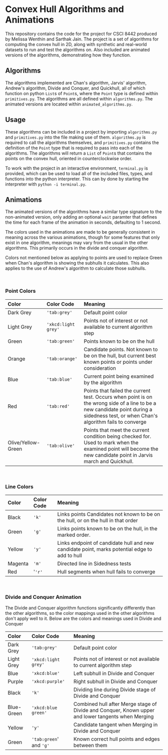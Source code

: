 # Convex Hull Algorithms and Animations

This repository contains the code for the project for CSCI 8442 produced by Melissa Wenthin and Sarthak Jain. The project is a set of algorithms for computing the convex hull in 2D, along with synthetic and real-world datasets to run and test the algorithms on. Also included are animated versions of the algorithms, demonstrating how they function.

## Algorithms

The algorithms implemented are Chan's algorithm, Jarvis' algorithm, Andrew's algorithm, Divide and Conquer, and Quickhull, all of which function on python `List`s of `Point`s, where the `Point` type is defined within `primitives.py`. The algorithms are all defined within `algorithms.py`. The animated versions are located within `animated_algorithms.py`.

## Usage

These algorithms can be included in a project by importing `algorithms.py` and `primitives.py` into the file making use of them. `algorithms.py` is required to call the algorithms themselves, and `primitives.py` contains the definition of the `Point` type that is required to pass into each of the algorithms. The algorithms will return a `List` of `Point`s that contains the points on the convex hull, oriented in counterclockwise order.

To work with the project in an interactive environment, `terminal.py` is provided, which can be used to load all of the included files, types, and functions into the python interpreter. This can by done by starting the interpreter with `python -i terminal.py`.

## Animations

The animated versions of the algorithms have a similar type signature to the non-animated version, only adding an optional `wait` paramter that defines the time for each frame of the animation in seconds, defaulting to 1 second.

The colors used in the animations are made to be generally consistent in meaning across the various animations, though for some features that only exist in one algorithm, meanings may vary from the usual in the other algorithms. This primarily occurs in the divide and conquer algorithm.

Colors not mentioned below as applying to points are used to replace Green when Chan's algorithm is showing the subhulls it calculates. This also applies to the use of Andrew's algorithm to calculate those subhulls.

<br/>

### Point Colors

| Color              | Color Code          | Meaning                                                                                                                                                                               |
| :----------------- | :------------------ | :------------------------------------------------------------------------------------------------------------------------------------------------------------------------------------ |
| Dark Grey          | `'tab:grey'`        | Default point color                                                                                                                                                                   |
| Light Grey         | `'xkcd:light grey'` | Points not of interest or not available to current algorithm step                                                                                                                     |
| Green              | `'tab:green'`       | Points known to be on the hull                                                                                                                                                        |
| Orange             | `'tab:orange'`      | Candidate points. Not known to be on the hull, but current best known points or points under consideration                                                                            |
| Blue               | `'tab:blue'`        | Current point being examined by the algorithm                                                                                                                                         |
| Red                | `'tab:red'`         | Points that failed the current test. Occurs when point is on the wrong side of a line to be a new candidate point during a sidedness test, or when Chan's algorithm fails to converge |
| Olive/Yellow-Green | `'tab:olive'`       | Points that meet the current condition being checked for. Used to mark when the examined point will become the new candidate point in Jarvis march and Quickhull.                     |

<br/>

### Line Colors

| Color   | Color Code | Meaning                                                                                       |
| :------ | :--------- | :-------------------------------------------------------------------------------------------- |
| Black   | `'k'`      | Links points Candidates not known to be on the hull, or on the hull in that order             |
| Green   | `'g'`      | Links points known to be on the hull, in the marked order.                                    |
| Yellow  | `'y'`      | Links endpoint of candidate hull and new candidate point, marks potential edge to add to hull |
| Magenta | `'m'`      | Directed line in Sidedness tests                                                              |
| Red     | '`'r'`     | Hull segments when hull fails to converge                                                     |

<br/>

### Divide and Conquer Animation

The Divide and Conquer algorithm functions significantly differently than the other algorithms, so the color mappings used in the other algorithms don't apply well to it. Below are the colors and meanings used in Divide and Conquer

| Color      | Color Code              | Meaning                                                                                            |
| :--------- | :---------------------- | :------------------------------------------------------------------------------------------------- |
| Dark Grey  | `'tab:grey'`            | Default point color                                                                                |
| Light Grey | `'xkcd:light grey'`     | Points not of interest or not available to current algorithm step                                  |
| Blue       | `'xkcd:blue'`           | Left subhull in Divide and Conquer                                                                 |
| Purple     | `'xkcd:purple'`         | Right subhull in Divide and Conquer                                                                |
| Black      | `'k'`                   | Dividing line during Divide stage of Divide and Conquer                                            |
| Blue-Green | `'xkcd:blue green'`     | Combined hull after Merge stage of Divide and Conquer, Known upper and lower tangents when Merging |
| Yellow     | `'y'`                   | Candidate tangent when Merging in Divide and Conquer                                               |
| Green      | `'tab:green`' and `'g'` | Known correct hull points and edges between them                                                   |